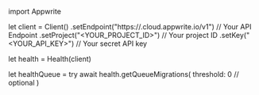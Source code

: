 import Appwrite

let client = Client()
    .setEndpoint("https://<REGION>.cloud.appwrite.io/v1") // Your API Endpoint
    .setProject("<YOUR_PROJECT_ID>") // Your project ID
    .setKey("<YOUR_API_KEY>") // Your secret API key

let health = Health(client)

let healthQueue = try await health.getQueueMigrations(
    threshold: 0 // optional
)

